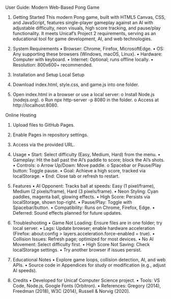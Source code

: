 User Guide: Modern Web-Based Pong Game

1. Getting Started
This modern Pong game, built with HTML5 Canvas, CSS, and JavaScript, features single-player gameplay against an AI with adjustable difficulty, neon visuals, high score tracking, and pause/play functionality. It meets Unicaf’s Project 2 requirements, serving as an educational tool for game development, AI, and web technologies.

2. System Requirements
•	Browser: Chrome, Firefox, MicrosoftEdge.
•	OS: Any supporting these browsers (Windows, macOS, Linux).
•	Hardware: Computer with keyboard.
•	Internet: Optional; runs offline locally.
•	Resolution: 800x600+ recommended.

3. Installation and Setup
Local Setup
1.	Download index.html, style.css, and game.js into one folder.
2.	Open index.html in a browser or use a local server: 
o	Install Node.js (nodejs.org).
o	Run npx http-server -p 8080 in the folder.
o	Access at http://localhost:8080.

Online Hosting
1.	Upload files to GitHub Pages.
2.	Enable Pages in repository settings.
3.	Access via the provided URL.
   
4. Usage
•	Start: Select difficulty (Easy, Medium, Hard) from the menu.
•	Gameplay: Hit the ball past the AI’s paddle to score; block the AI’s shots.
•	Controls: 
  o	Arrow Up/Down: Move paddle.
  o	Spacebar or Pause/Play button: Toggle pause.
•	Goal: Achieve a high score, tracked via localStorage.
•	End: Close tab or refresh to restart.

5. Features
•	AI Opponent: Tracks ball at speeds: Easy (1 pixel/frame), Medium (2 pixels/frame), Hard (3 pixels/frame).
•	Neon Styling: Cyan paddles, magenta ball, glowing effects.
•	High Score: Persists via localStorage, shown top-right.
•	Pause/Play: Toggle with Spacebar/button.
•	Compatibility: Runs on Chrome, Firefox, Edge.
•	Deferred: Sound effects planned for future updates.

6. Troubleshooting
•	Game Not Loading: Ensure files are in one folder; try local server.
•	Lags: Update browser; enable hardware acceleration (Firefox: about:config > layers.acceleration.force-enabled = true).
•	Collision Issues: Refresh page; optimized for most devices.
•	No AI Movement: Select difficulty first.
•	High Score Not Saving: Check localStorage settings.
•	Try another browser if issues persist.

7. Educational Notes
•	Explore game loops, collision detection, AI, and web APIs.
•	Source code in Appendices for study or modification (e.g., adjust AI speeds).

8. Credits
•	Developed for Unicaf Computer Science project.
•	Tools: VS Code, Node.js, Google Fonts (Orbitron).
•	References: Gregory (2014), Freedman (2018), W3C (2014), Russell & Norvig (2020).
